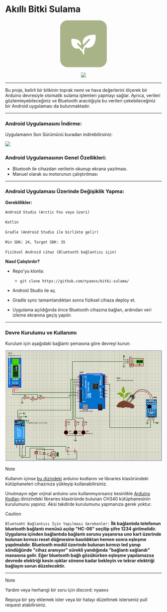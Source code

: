 # Akıllı Bitki Sulama
<p align="center">
  <img src="https://github.com/nyaexx/bitki-sulama/blob/main/.github/bitkisulamalogo.png" width="150px">
</p>


<p align="center">
  <a href="https://github.com/nyaexx/bitki-sulama/releases">
    <img src="https://img.shields.io/github/downloads/nyaexx/bitki-sulama/total.svg?label=Toplam%20indirmeler">
  </a>
</p>

---
Bu proje, belirli bir bitkinin toprak nemi ve hava değerlerini ölçerek bir Arduino devresiyle otomatik sulama işlemleri yapmayı sağlar. Ayrıca, verileri gözlemleyebileceğiniz ve Bluetooth aracılığıyla bu verileri çekebileceğiniz bir Android uygulaması da bulunmaktadır.

---
### Android Uygulamasını İndirme:

Uygulamanın Son Sürümünü buradan indirebilirsiniz:

[![](https://img.shields.io/badge/Bitki%20Sulama-n1.1-blue)](https://github.com/nyaexx/bitki-sulama/releases/tag/n1.1)

### Android Uygulamasının Genel Özellikleri:
- Bluetooh ile cihazdan verilerin okunup ekrana yazılması.
- Manuel olarak su motorunun çalıştırılması

---

### Android Uygulaması Üzerinde Değişiklik Yapma:

**Gereklilikler:**

    Android Studio (Arctic Fox veya üzeri)

    Kotlin

    Gradle (Android Studio ile birlikte gelir)

    Min SDK: 24, Target SDK: 35

    Fiziksel Android cihaz (Bluetooth bağlantısı için)

**Nasıl Çalıştırılır?**

- Repo'yu klonla:

  -  ``git clone https://github.com/nyaexx/bitki-sulama/``

- Android Studio ile aç.

- Gradle sync tamamlandıktan sonra fiziksel cihaza deploy et.

- Uygulama açıldığında önce Bluetooth cihazına bağlan, ardından veri izleme ekranına geçiş yapılır.

---

### Devre Kurulumu ve Kullanımı
Kurulum için aşağıdaki bağlantı şemasına göre devreyi kurun:
<p align="center">
  <img src="https://github.com/nyaexx/bitki-sulama/blob/main/Arduino%20Kodlar%C4%B1/ba%C4%9Flanti%C5%9Femas%C4%B1.png" width="">
</p>

> [!NOTE]
> Kullanım içinse [bu dizindeki](https://github.com/nyaexx/bitki-sulama/tree/main/Arduino%20Kodlar%C4%B1) arduino kodlarını ve libraries klasöründeki kütüphaneleri cihazınıza yükleyip kullanabilirsiniz.
>
> Unutmayın eğer orjinal arduino uno kullanmıyorsanız kesinlikle [Arduino Kodları](https://github.com/nyaexx/bitki-sulama/tree/main/Arduino%20Kodlar%C4%B1) dinizindeki libraries klasöründe bulunan CH340 kütüphanesinin kurulumunu yapınız. Aksi takdirde kurulumunu yapmanıza gerek yoktur.

> [!CAUTION]
> ``Bluetooht Bağlantısı İçin Yapılması Gerekenler:``
**İlk bağlantıda telefonun bluetooth bağlantı menüsü açılıp "HC-06" seçilip şifre 1234 girilmelidir.
Uygulama içinden bağlantıda bağlantı sorunu yaşanırsa uno kart üzerinde bulunan kırmızı reset düğmesine basıldıktan hemen sonra eşleşme yapılmalıdır.
Bluetooth modül üzerinde bulunan kırmızı led yanıp söndüğünde "cihaz aranıyor" sürekli yandığında "bağlantı sağlandı" manasına gelir.
Eğer bluetooth bağlı gözükürken eşleşme yapılamazsa devrede elektriği kesin ışıklar sönene kadar bekleyin ve tekrar elektriği bağlayın sorun düzelecektir.**



---

> [!NOTE]
> Yardım veya herhangi bir soru için discord: nyaexx
> 
> Repoya bir şey eklemek ister veya bir hatayı düzeltmek isterseniz pull request atabilirsiniz.

